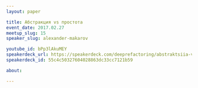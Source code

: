 ```yaml
---
layout: paper

title: Абстракция vs простота
event_date: 2017.02.27
meetup_slug: 15
speaker_slug: alexander-makarov

youtube_id: bPp3lAkuMEY
speakerdeck_url: https://speakerdeck.com/deeprefactoring/abstraktsiia-vs-prostota-alieksandr-makarov
speakerdeck_id: 55c4c50327604028863dc33cc7121b59

about: 

---
```

